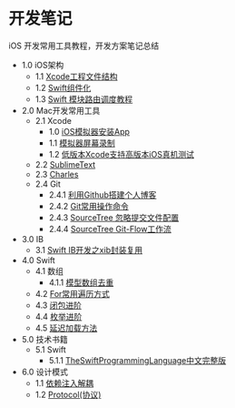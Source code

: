 # 开发笔记
iOS 开发常用工具教程，开发方案笔记总结

* 1.0 iOS架构
	* 1.1 [Xcode工程文件结构](https://github.com/LengYi/Note/blob/master/1.0/1.1/Xcode工程文件结构/工程文件结构.md)
	* 1.2 [Swift组件化](1.0/1.2/componentization.md)
	* 1.3 [Swift 模块路由调度教程](https://github.com/LengYi/TestURLNav)
* 2.0 Mac开发常用工具
	* 2.1 Xcode
		* 1.0 [iOS模拟器安装App](2.0/2.1/1.0/iOS模拟器安装App.md)
		* 1.1 [模拟器屏幕录制](2.0/2.1/1.1/record.md) 
		* 1.2 [低版本Xcode支持高版本iOS真机测试](2.0/2.1/1.2/run.md)
	* 2.2 [SublimeText](https://github.com/LengYi/Note/blob/master/2.0/2.2/SublimeText.md)
	* 2.3 [Charles](https://github.com/LengYi/Note/blob/master/2.0/2.3/Charles.md)
	* 2.4 Git
		* 2.4.1 [利用Github搭建个人博客](https://github.com/LengYi/Note/blob/master/2.0/2.4/2.4.1/blog.md)
		* 2.4.2 [Git常用操作命令](https://github.com/LengYi/Note/blob/master/2.0/2.4/2.4.2/command.md)
		* 2.4.3 [SourceTree 忽略提交文件配置](https://github.com/LengYi/Note/blob/master/2.0/2.4/2.4.3/gitignore.md)
		* 2.4.4 [SourceTree Git-Flow工作流](https://github.com/LengYi/Note/blob/master/2.0/2.4/2.4.4/SourceTree.md)
* 3.0 IB
	* 3.1 [Swift IB开发之xib封装复用](https://github.com/LengYi/Note/blob/master/3.0/3.1/xib.md) 
* 4.0 Swift
	* 4.1 数组
		* 4.1.1 [模型数组去重](https://github.com/LengYi/Note/blob/master/4.0/4.1/4.1.1/模型数组去重.md)
	* 4.2 [For常用遍历方式](https://github.com/LengYi/Note/blob/master/4.0/4.2/For.md)
	* 4.3 [闭包进阶](https://github.com/LengYi/Note/blob/master/4.0/4.3/Closure.md)
	* 4.4 [枚举进阶](https://github.com/LengYi/Note/blob/master/4.0/4.4/Enum.md)
	* 4.5 [延迟加载方法](https://github.com/LengYi/Note/blob/master/4.0/4.5/DelayExcuse.md)
* 5.0 技术书籍
	* 5.1 Swift
		* 5.1.1 [TheSwiftProgrammingLanguage中文完整版](https://github.com/LengYi/Note/blob/master/5.0/5.1/5.1.1/TheSwiftProgrammingLanguage中文完整版.pdf) 
* 6.0 设计模式
	* 1.1 [依赖注入解耦](https://github.com/LengYi/Note/blob/master/6.0/1.1/deIn.md)
	* 1.2 [Protocol(协议)](https://github.com/LengYi/Note/blob/master/6.0/1.2/Protocol.md)